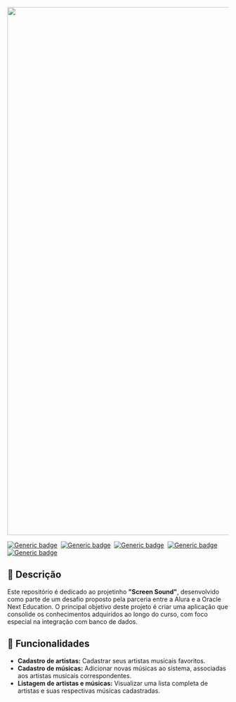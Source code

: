 <p align="center">
  <img src="https://github.com/jessiferreira/screensound/assets/121064773/d65759e5-6ab4-4558-8ac1-c9cd79acf91b" alt="imagem-alura" width="1200px">
</p>

[![Generic badge](https://img.shields.io/badge/Linguagem-Java-C2078F.svg)](https://shields.io/)&nbsp;
[![Generic badge](https://img.shields.io/badge/Dependência-Maven-C2078F.svg)](https://shields.io/)&nbsp;
[![Generic badge](https://img.shields.io/badge/Framework-Spring-C2078F.svg)](https://shields.io/)&nbsp;
[![Generic badge](https://img.shields.io/badge/IDE-IntelliJ_IDEA-C2078F.svg)](https://shields.io/)&nbsp; 
[![Generic badge](https://img.shields.io/badge/Status-Concluído-C2078F.svg)](https://shields.io/)&nbsp;

## 📖 Descrição
Este repositório é dedicado ao projetinho __"Screen Sound"__, desenvolvido como parte de um desafio proposto pela parceria entre a Alura e a Oracle Next Education. O principal objetivo deste projeto é criar uma aplicação que consolide os conhecimentos adquiridos ao longo do curso, com foco especial na integração com banco de dados.

## 🔧 Funcionalidades
- __Cadastro de artistas:__ Cadastrar seus artistas musicais favoritos.
- __Cadastro de músicas:__ Adicionar novas músicas ao sistema, associadas aos artistas musicais correspondentes.
- __Listagem de artistas e músicas:__ Visualizar uma lista completa de artistas e suas respectivas músicas cadastradas.
